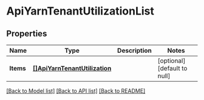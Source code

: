 # ApiYarnTenantUtilizationList

## Properties
Name | Type | Description | Notes
------------ | ------------- | ------------- | -------------
**Items** | [**[]ApiYarnTenantUtilization**](ApiYarnTenantUtilization.md) |  | [optional] [default to null]

[[Back to Model list]](../README.md#documentation-for-models) [[Back to API list]](../README.md#documentation-for-api-endpoints) [[Back to README]](../README.md)


